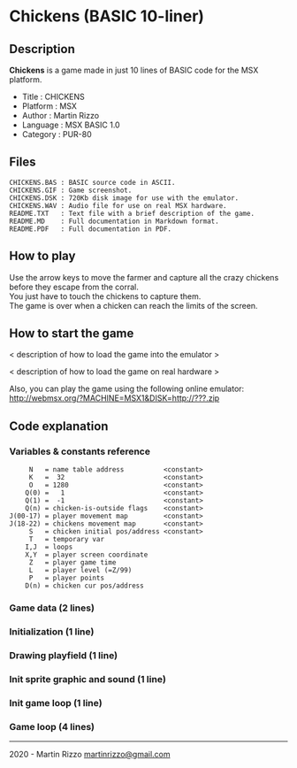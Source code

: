 Chickens (BASIC 10-liner)
=========================

Description
-----------

**Chickens** is a game made in just 10 lines of BASIC code for the MSX platform.

* Title    : CHICKENS
* Platform : MSX
* Author   : Martin Rizzo
* Language : MSX BASIC 1.0
* Category : PUR-80

Files
-----

```
CHICKENS.BAS : BASIC source code in ASCII.
CHICKENS.GIF : Game screenshot.
CHICKENS.DSK : 720Kb disk image for use with the emulator.
CHICKENS.WAV : Audio file for use on real MSX hardware.
README.TXT   : Text file with a brief description of the game.
README.MD    : Full documentation in Markdown format.
README.PDF   : Full documentation in PDF.
```

How to play
-----------

Use the arrow keys to move the farmer and capture all the
crazy chickens before they escape from the corral.   
You just have to touch the chickens to capture them.   
The game is over when a chicken can reach the limits of the screen.


How to start the game
---------------------

< description of how to load the game into the emulator >

< description of how to load the game on real hardware >

Also, you can play the game using the following online emulator:   
http://webmsx.org/?MACHINE=MSX1&DISK=http://???.zip


Code explanation
----------------

### Variables & constants reference

```
     N   = name table address          <constant>
     K   =  32                         <constant>
     O   = 1280                        <constant>
    Q(0) =   1                         <constant>
    Q(1) =  -1                         <constant>
    Q(n) = chicken-is-outside flags    <constant>
J(00-17) = player movement map         <constant>
J(18-22) = chickens movement map       <constant>
     S   = chicken initial pos/address <constant>
     T   = temporary var
    I,J  = loops
    X,Y  = player screen coordinate
     Z   = player game time
     L   = player level (=Z/99)
     P   = player points
    D(n) = chicken cur pos/address
```

### Game data (2 lines)

### Initialization (1 line)

### Drawing  playfield (1 line)

### Init sprite graphic and sound (1 line)

### Init game loop (1 line)

### Game loop (4 lines)





---

2020 - Martin Rizzo <martinrizzo@gmail.com>

